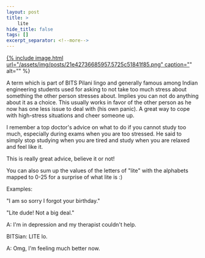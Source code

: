 ```yaml
---
layout: post
title: >
    lite
hide_title: false
tags: []
excerpt_separator: <!--more-->
---
```

[
{% include image.html url="/assets/img/posts/21e42736685957.5725c51841f85.png" caption="](https://blogger.googleusercontent.com/img/b/R29vZ2xl/AVvXsEhGN8fFxI1hSshrQugaTGFBSDImbTpVdkKDJSsr0n9hhNunz4aS4WVKB5Gfx5BMoHFZE0A73lGgD2PFmglHuwREnGNsYvzYZ1-ttCHFGZ8QMvtlWdyJow4DPzuAwACfNaAQrJRtWAUufQF40hVe9QCtaKvRsWII2PKrD3JSNDecnLN8Ag4GQur1giiIig/s1600/21e42736685957.5725c51841f85.png)" alt="" %}

A term which is part of BITS Pilani lingo and generally famous among Indian engineering students used for asking to not take too much stress about something the other person stresses about. Implies you can not do anything about it as a choice. This usually works in favor of the other person as he now has one less issue to deal with \(his own panic\).
A great way to cope with high\-stress situations and cheer someone up.

I remember a top doctor's advice on what to do if you cannot study too much, especially during exams when you are too stressed. He said to simply stop studying when you are tired and study when you are relaxed and feel like it.

This is really great advice, believe it or not\!

You can also sum up the values of the letters of "lite" with the alphabets mapped to 0\-25 for a surprise of what lite is :\)

Examples:

"I am so sorry I forgot your birthday."

"Lite dude\! Not a big deal."

A: I'm in depression and my therapist couldn't help.

BITSian: LITE lo.

A: Omg, I'm feeling much better now.